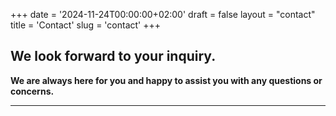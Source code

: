 +++
date = '2024-11-24T00:00:00+02:00'
draft = false
layout = "contact"
title = 'Contact'
slug = 'contact'
+++

## We look forward to your inquiry.

**We are always here for you and happy to assist you with any questions or concerns.**

---
